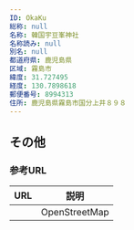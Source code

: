 ```yaml
---
ID: OkaKu
総称: null
名称: 韓国宇豆峯神社
名称読み: null
別名: null
都道府県: 鹿児島県
区域: 霧島市
緯度: 31.727495
経度: 130.7898618
郵便番号: 8994313
住所: 鹿児島県霧島市国分上井８９８
---
```


## その他

### 参考URL

| URL | 説明          |
| --- | ------------- |
|     | OpenStreetMap |
